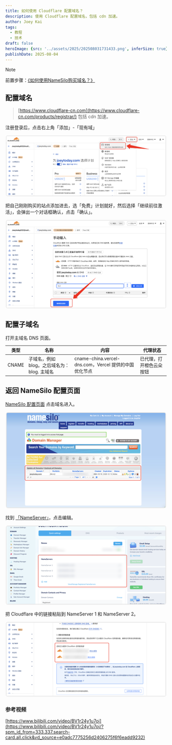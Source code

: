 ```yaml
---
title: 如何使用 Cloudflare 配置域名？
description: 使用 Cloudflare 配置域名，包括 cdn 加速。
author: Joey Kai
tags:
  - 教程
  - 技术
draft: false
heroImage: {src: '../assets/2025/202508031731433.png', inferSize: true}
publishDate: 2025-08-04
---
```


> [!note]
>
> 前置步骤：[《如何使用NameSilo购买域名？》](https://www.joeytoday.com/blog/2025/domain-purchase-by-namesilo)

## 配置域名

> [https://www.cloudflare-cn.com](https://www.cloudflare-cn.com/products/registrar/)
> 包括 cdn 加速。

注册登录后，点击右上角「添加」-「现有域」

![202508031731433](../assets/2025/202508031731433.png)

把自己刚刚购买的站点添加进去，选「免费」计划就好，然后选择「继续前往激活」，会弹出一个对话框确认，点击「确认」。

![202508031731434](../assets/2025/202508031731434.png)

##  配置子域名

打开主域名 DNS 页面。

| 类型  | 名称                                        | 内容                                                  | 代理状态                 |
| ----- | ------------------------------------------- | ----------------------------------------------------- | ------------------------ |
| CNAME | 子域名，例如 blog。之后域名为：blog. 主域名 | cname-china.vercel-dns.com，Vercel 提供的中国优化节点 | 已代理，打开橙色云朵按钮 |

## 返回 NameSilo 配置页面

[NameSilo 配置页面](https://www.namesilo.com/account_domains.php)
点击域名进入。

![202508031731435](../assets/2025/202508031731435.png)

找到 [「NameServer」](https://www.namesilo.com/account/)，点击编辑。

![202508031731436](../assets/2025/202508031731436.png)

把 Cloudflare 中的链接粘贴到 NameServer 1 和 NameServer 2。

![202508031731437](../assets/2025/202508031731437.png)

### 参考视频
[https://www.bilibili.com/video/BV1r24y1u7oj](https://www.bilibili.com/video/BV1r24y1u7oj/?spm_id_from=333.337.search-card.all.click&vd_source=e0adc7775256d2406275f6f6eadd9232)